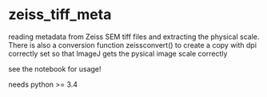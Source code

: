 # zeiss_tiff_meta

reading metadata from Zeiss SEM tiff files and extracting the physical scale. There is also a conversion function zeissconvert() to create a copy with dpi correctly set so that ImageJ gets the pysical image scale correctly

see the notebook for usage!

needs python >= 3.4

